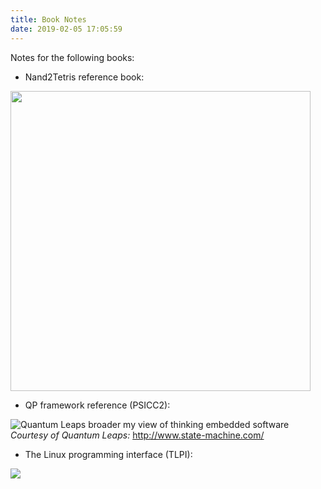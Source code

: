 ```yaml
---
title: Book Notes
date: 2019-02-05 17:05:59
---
```


Notes for the following books:

* Nand2Tetris reference book:

<img src="https://static.wixstatic.com/media/44046b_68deee3a58e64efdba36a6813c4ea906~mv2.png/v1/crop/x_73,y_0,w_663,h_654/fill/w_663,h_653,al_c,q_85/44046b_68deee3a58e64efdba36a6813c4ea906~mv2.webp" width="480">


* QP framework reference (PSICC2):

![Quantum Leaps broader my view of thinking embedded software](http://www.state-machine.com/qpc/qp_banner.jpg)
*Courtesy of Quantum Leaps:* http://www.state-machine.com/

*  The Linux programming interface (TLPI):

<img src="https://upload.wikimedia.org/wikipedia/en/2/22/The_Linux_Programming_Interface.jpg">